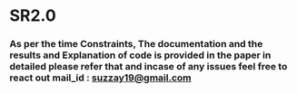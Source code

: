 # SR2.0

### As per the time Constraints, The documentation and the results and Explanation of code is provided in the paper in detailed please refer that and incase of any issues feel free to react out mail_id : suzzay19@gmail.com
